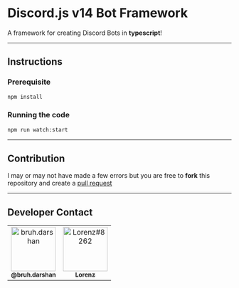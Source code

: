 # Discord.js v14 Bot Framework

A framework for creating Discord Bots in **typescript**!

---

## Instructions

### Prerequisite

```bash
npm install
```

### Running the code

```bash
npm run watch:start
```

---

## Contribution

I may or may not have made a few errors but you are free to **fork** this repository and create a [pull request](https://github.com/Dqrshan/Bot-Framework/pulls)

---

## Developer Contact

<table>
  <tr>
    <td align="center"><a href="https://instagram.com/bruh.darshan"><img src="https://raw.githubusercontent.com/rahuldkjain/github-profile-readme-generator/master/src/images/icons/Social/instagram.svg" alt="bruh.darshan" width="100px">
    <br />
      <sub>
        <b>@bruh.darshan</b>
      </sub>
    </a>
    <td align="center"><a href="https://discord.com/users/838620835282812969"><img src="https://raw.githubusercontent.com/rahuldkjain/github-profile-readme-generator/master/src/images/icons/Social/discord.svg" alt="Lorenz#8262" width="100px">
    <br />
      <sub>
        <b>Lorenz</b>
      </sub>
    </a>
  </tr>
</table>
